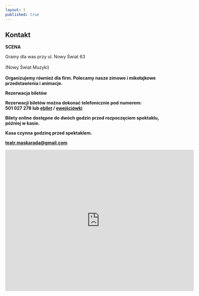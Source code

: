```yaml
---
layout: t
published: true
---
```





## Kontakt

**SCENA** 

 Gramy dla was przy ul. Nowy Świat 63<br/><br/>
 (Nowy Świat Muzyki)<br/><br/><b/>
 Organizujemy również dla firm. Polecamy nasze zimowe i mikołajkowe przedstawienia i animacje.

**Rezerwacja biletów** 

Rezerwacji biletów można dokonać telefonicznie pod numerem:  
501 027 278 lub [ebilet](https://www.ebilet.pl/szukaj.php?t=o&oid=1233) / [ewejściówki](https://ewejsciowki.pl/warszawa/oferty/teatr-maskarada,333)

Bilety online dostępne do dwóch godzin przed rozpoczęciem spektaklu, później w kasie.

Kasa czynna godzinę przed spektaklem.  

teatr.maskarada@gmail.com


<iframe width="600" height="450" frameborder="0" style="border:0" src="https://www.google.com/maps/embed/v1/place?q=Teatr+Maskarada+dla+dzieci&key=AIzaSyAj10GiD4y7BTXuxJbZHsQrkio4VBCvoXU" allowfullscreen></iframe>




<!--
Spektakle kwietniowe pokazujemy na scenie teatralnej <br />Domu Kultury Praga na ul. Dąbrowszczaków 2/4<br /><br />tel. 501 027 278

<br /><br />

<form target="_blank" method="get" action="http://maps.google.com/maps"> 
Wpisz po przecinku nazwę ulicy, z której do nas wyruszasz :
<input type="text" value="Warszawa," name="saddr">
<input type="hidden" value="Warszawa, Dąbrowszczaków 2" name="daddr">
<input type="submit" value=" Pokaż trasę ">
 </form>
 
<br />
-->
